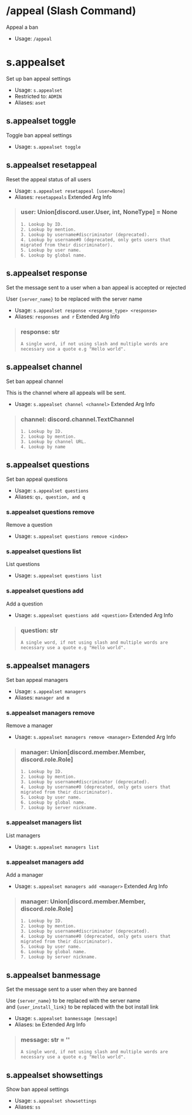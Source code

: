 # /appeal (Slash Command)
Appeal a ban<br/>
 - Usage: `/appeal`
# s.appealset
Set up ban appeal settings<br/>
 - Usage: `s.appealset`
 - Restricted to: `ADMIN`
 - Aliases: `aset`
## s.appealset toggle
Toggle ban appeal settings<br/>
 - Usage: `s.appealset toggle`
## s.appealset resetappeal
Reset the appeal status of all users<br/>
 - Usage: `s.appealset resetappeal [user=None]`
 - Aliases: `resetappeals`
Extended Arg Info
> ### user: Union[discord.user.User, int, NoneType] = None
> 
> 
>     1. Lookup by ID.
>     2. Lookup by mention.
>     3. Lookup by username#discriminator (deprecated).
>     4. Lookup by username#0 (deprecated, only gets users that migrated from their discriminator).
>     5. Lookup by user name.
>     6. Lookup by global name.
> 
>     
## s.appealset response
Set the message sent to a user when a ban appeal is accepted or rejected<br/>

User `{server_name}` to be replaced with the server name<br/>
 - Usage: `s.appealset response <response_type> <response>`
 - Aliases: `responses and r`
Extended Arg Info
> ### response: str
> ```
> A single word, if not using slash and multiple words are necessary use a quote e.g "Hello world".
> ```
## s.appealset channel
Set ban appeal channel<br/>

This is the channel where all appeals will be sent.<br/>
 - Usage: `s.appealset channel <channel>`
Extended Arg Info
> ### channel: discord.channel.TextChannel
> 
> 
>     1. Lookup by ID.
>     2. Lookup by mention.
>     3. Lookup by channel URL.
>     4. Lookup by name
> 
>     
## s.appealset questions
Set ban appeal questions<br/>
 - Usage: `s.appealset questions`
 - Aliases: `qs, question, and q`
### s.appealset questions remove
Remove a question<br/>
 - Usage: `s.appealset questions remove <index>`
### s.appealset questions list
List questions<br/>
 - Usage: `s.appealset questions list`
### s.appealset questions add
Add a question<br/>
 - Usage: `s.appealset questions add <question>`
Extended Arg Info
> ### question: str
> ```
> A single word, if not using slash and multiple words are necessary use a quote e.g "Hello world".
> ```
## s.appealset managers
Set ban appeal managers<br/>
 - Usage: `s.appealset managers`
 - Aliases: `manager and m`
### s.appealset managers remove
Remove a manager<br/>
 - Usage: `s.appealset managers remove <manager>`
Extended Arg Info
> ### manager: Union[discord.member.Member, discord.role.Role]
> 
> 
>     1. Lookup by ID.
>     2. Lookup by mention.
>     3. Lookup by username#discriminator (deprecated).
>     4. Lookup by username#0 (deprecated, only gets users that migrated from their discriminator).
>     5. Lookup by user name.
>     6. Lookup by global name.
>     7. Lookup by server nickname.
> 
>     
### s.appealset managers list
List managers<br/>
 - Usage: `s.appealset managers list`
### s.appealset managers add
Add a manager<br/>
 - Usage: `s.appealset managers add <manager>`
Extended Arg Info
> ### manager: Union[discord.member.Member, discord.role.Role]
> 
> 
>     1. Lookup by ID.
>     2. Lookup by mention.
>     3. Lookup by username#discriminator (deprecated).
>     4. Lookup by username#0 (deprecated, only gets users that migrated from their discriminator).
>     5. Lookup by user name.
>     6. Lookup by global name.
>     7. Lookup by server nickname.
> 
>     
## s.appealset banmessage
Set the message sent to a user when they are banned<br/>

Use `{server_name}` to be replaced with the server name<br/>
and `{user_install_link}` to be replaced with the bot install link<br/>
 - Usage: `s.appealset banmessage [message]`
 - Aliases: `bm`
Extended Arg Info
> ### message: str = ''
> ```
> A single word, if not using slash and multiple words are necessary use a quote e.g "Hello world".
> ```
## s.appealset showsettings
Show ban appeal settings<br/>
 - Usage: `s.appealset showsettings`
 - Aliases: `ss`
